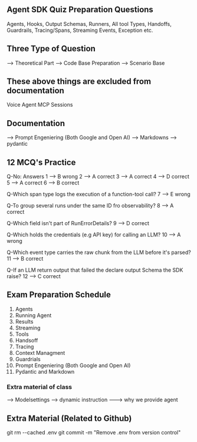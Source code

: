 
## Agent SDK Quiz Preparation Questions
Agents, Hooks, Output Schemas, Runners, All tool Types, Handoffs, Guardrails, Tracing/Spans, Streaming Events, Exception etc.


## Three Type of Question
--> Theoretical Part
--> Code Base Preparation
--> Scenario Base


## These above things are excluded from documentation
Voice Agent
MCP
Sessions


##  Documentation
--> Prompt Engeniering (Both Google and Open AI)
--> Markdowns
--> pydantic


## 12 MCQ's Practice 
Q-No:   Answers
1    -->  B   wrong
2    -->  A   correct
3    -->  A   correct
4    -->  D   correct
5    -->  A   correct
6    -->  B   correct

Q-Which span type logs the execution of a function-tool call?
7    -->  E    wrong

Q-To group several runs under the same ID fro observability?
8    -->  A   correct

Q-Which field isn't part of RunErrorDetails?
9    -->  D   correct

Q-Which holds the credentials (e.g API key) for calling an LLM?
10   -->  A   wrong

Q-Which event type carries the raw chunk from the LLM before it's parsed?
11   -->  B   correct

Q-If an LLM return output that failed the declare output Schema the SDK raise?
12   -->  C   correct




## Exam Preparation Schedule

1. Agents
2. Running Agent
3. Results
4. Streaming
5. Tools
6. Handsoff
7. Tracing
8. Context Managment
9. Guardrials
10. Prompt Engeniering (Both Google and Open AI)
11. Pydantic and Markdown 



### Extra material of class 
--> Modelsettings
--> dynamic instruction ---> why we provide agent




## Extra Material (Related to Github)
git rm --cached .env
git commit -m "Remove .env from version control"
